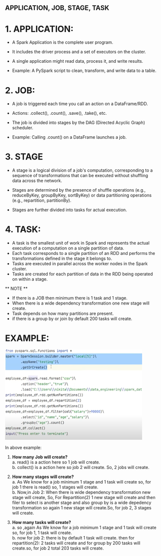 ## APPLICATION, JOB, STAGE, TASK
# 1. APPLICATION:
- A Spark Application is the complete user program.

- It includes the driver process and a set of executors on the cluster.

- A single application might read data, process it, and write results.

- Example: A PySpark script to clean, transform, and write data to a table.

# 2. JOB:
- A job is triggered each time you call an action on a DataFrame/RDD.

- Actions: .collect(), .count(), .save(), .take(), etc.

- The job is divided into stages by the DAG (Directed Acyclic Graph) scheduler.

- Example: Calling .count() on a DataFrame launches a job.

# 3. STAGE
- A stage is a logical division of a job's computation, corresponding to a sequence of transformations that can be executed without shuffling data across the network.<br>

- Stages are determined by the presence of shuffle operations (e.g., reduceByKey, groupByKey, sortByKey) or data partitioning operations (e.g., repartition, partitionBy).

- Stages are further divided into tasks for actual execution.

# 4. TASK:
- A task is the smallest unit of work in Spark and represents the actual execution of a computation on a single partition of data.
- Each task corresponds to a single partition of an RDD and performs the transformations defined in the stage it belongs to.
- Tasks are executed in parallel across the worker nodes in the Spark cluster.
- Tasks are created for each partition of data in the RDD being operated on within a stage.

** NOTE **
- If there is a JOB then minimum there is 1 task and 1 stage.
- When there is a wide dependency transformation one new stage will create.
- Task depends on how many partitions are present.
- if there is a group by or join by default 200 tasks will create.

# EXAMPLE:
![](./Images/8-spark_code.PNG)<br>

In above example:
1. **How many Job will create?** <br>
   a. read() is a action here so 1 job will create.<br>
   b. collect() is a action here so job 2 will create.
   So, 2 jobs will create.<br>

2. **How many stages will create?** <br>
   a. As We know for a  job  minimum 1 stage and 1 task will create so, for  job 1 there is read() so, 1 stages will create. <br>
   b. Now,in Job 2: When there is wide dependency transformation new stage will create, So, For Repartition(2) 1 new stage will create and then filer to select is another stage and also group by is a wide depedency transformation so again 1 new stage will create.So, for job 2, 3 stages will create.<br>

3. **How many tasks will create?** <br>
  a. so ,again As We know for a  job  minimum 1 stage and 1 task will create so, for job 1, 1 task will create. <br>
  b. now for job 2: there is by default 1 task will create. then for repartition(2): 2 tasks will create and for group by 200 tasks will create.so, for job 2 total 203 tasks will create.
   
  


